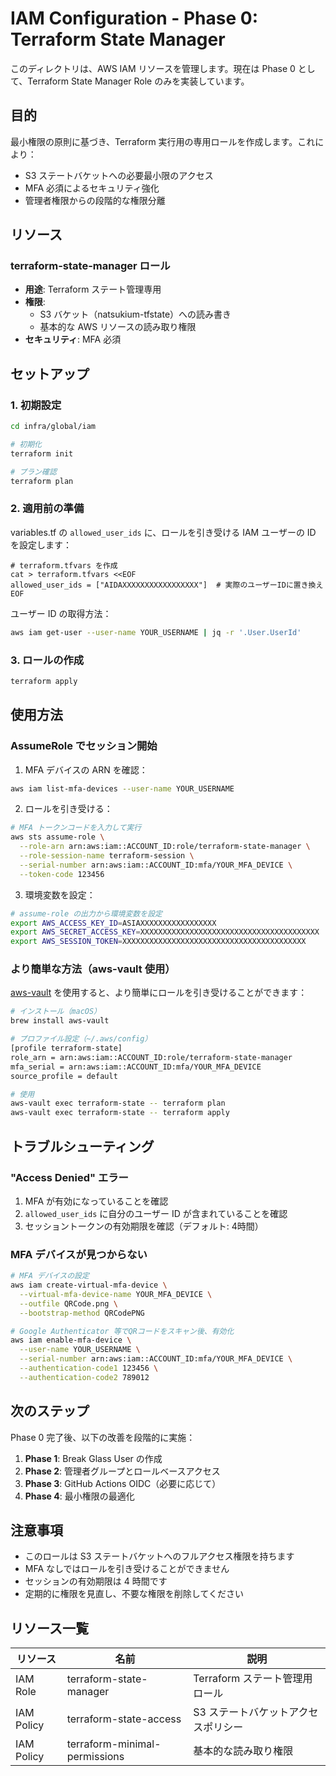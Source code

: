 # IAM Configuration - Phase 0: Terraform State Manager

このディレクトリは、AWS IAM リソースを管理します。現在は Phase 0 として、Terraform State Manager Role のみを実装しています。

## 目的

最小権限の原則に基づき、Terraform 実行用の専用ロールを作成します。これにより：
- S3 ステートバケットへの必要最小限のアクセス
- MFA 必須によるセキュリティ強化
- 管理者権限からの段階的な権限分離

## リソース

### terraform-state-manager ロール
- **用途**: Terraform ステート管理専用
- **権限**: 
  - S3 バケット（natsukium-tfstate）への読み書き
  - 基本的な AWS リソースの読み取り権限
- **セキュリティ**: MFA 必須

## セットアップ

### 1. 初期設定

```bash
cd infra/global/iam

# 初期化
terraform init

# プラン確認
terraform plan
```

### 2. 適用前の準備

variables.tf の `allowed_user_ids` に、ロールを引き受ける IAM ユーザーの ID を設定します：

```hcl
# terraform.tfvars を作成
cat > terraform.tfvars <<EOF
allowed_user_ids = ["AIDAXXXXXXXXXXXXXXXXX"]  # 実際のユーザーIDに置き換え
EOF
```

ユーザー ID の取得方法：
```bash
aws iam get-user --user-name YOUR_USERNAME | jq -r '.User.UserId'
```

### 3. ロールの作成

```bash
terraform apply
```

## 使用方法

### AssumeRole でセッション開始

1. MFA デバイスの ARN を確認：
```bash
aws iam list-mfa-devices --user-name YOUR_USERNAME
```

2. ロールを引き受ける：
```bash
# MFA トークンコードを入力して実行
aws sts assume-role \
  --role-arn arn:aws:iam::ACCOUNT_ID:role/terraform-state-manager \
  --role-session-name terraform-session \
  --serial-number arn:aws:iam::ACCOUNT_ID:mfa/YOUR_MFA_DEVICE \
  --token-code 123456
```

3. 環境変数を設定：
```bash
# assume-role の出力から環境変数を設定
export AWS_ACCESS_KEY_ID=ASIAXXXXXXXXXXXXXXXXX
export AWS_SECRET_ACCESS_KEY=XXXXXXXXXXXXXXXXXXXXXXXXXXXXXXXXXXXXXXXX
export AWS_SESSION_TOKEN=XXXXXXXXXXXXXXXXXXXXXXXXXXXXXXXXXXXXXXXXX
```

### より簡単な方法（aws-vault 使用）

[aws-vault](https://github.com/99designs/aws-vault) を使用すると、より簡単にロールを引き受けることができます：

```bash
# インストール（macOS）
brew install aws-vault

# プロファイル設定（~/.aws/config）
[profile terraform-state]
role_arn = arn:aws:iam::ACCOUNT_ID:role/terraform-state-manager
mfa_serial = arn:aws:iam::ACCOUNT_ID:mfa/YOUR_MFA_DEVICE
source_profile = default

# 使用
aws-vault exec terraform-state -- terraform plan
aws-vault exec terraform-state -- terraform apply
```

## トラブルシューティング

### "Access Denied" エラー

1. MFA が有効になっていることを確認
2. `allowed_user_ids` に自分のユーザー ID が含まれていることを確認
3. セッショントークンの有効期限を確認（デフォルト: 4時間）

### MFA デバイスが見つからない

```bash
# MFA デバイスの設定
aws iam create-virtual-mfa-device \
  --virtual-mfa-device-name YOUR_MFA_DEVICE \
  --outfile QRCode.png \
  --bootstrap-method QRCodePNG

# Google Authenticator 等でQRコードをスキャン後、有効化
aws iam enable-mfa-device \
  --user-name YOUR_USERNAME \
  --serial-number arn:aws:iam::ACCOUNT_ID:mfa/YOUR_MFA_DEVICE \
  --authentication-code1 123456 \
  --authentication-code2 789012
```

## 次のステップ

Phase 0 完了後、以下の改善を段階的に実施：

1. **Phase 1**: Break Glass User の作成
2. **Phase 2**: 管理者グループとロールベースアクセス
3. **Phase 3**: GitHub Actions OIDC（必要に応じて）
4. **Phase 4**: 最小権限の最適化

## 注意事項

- このロールは S3 ステートバケットへのフルアクセス権限を持ちます
- MFA なしではロールを引き受けることができません
- セッションの有効期限は 4 時間です
- 定期的に権限を見直し、不要な権限を削除してください

## リソース一覧

| リソース | 名前 | 説明 |
|---------|------|------|
| IAM Role | terraform-state-manager | Terraform ステート管理用ロール |
| IAM Policy | terraform-state-access | S3 ステートバケットアクセスポリシー |
| IAM Policy | terraform-minimal-permissions | 基本的な読み取り権限 |